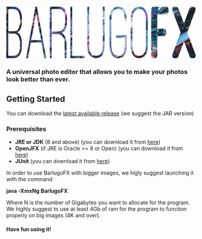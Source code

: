 
![Alt text](/res/img/logoText.png)


### A universal photo editor that allows you to make your photos look better than ever.

## Getting Started

You can download the [latest available release](https://github.com/Gobbees/BarlugoFX/releases) (we suggest the JAR version)

### Prerequisites
* **JRE or JDK** (8 and above) (you can download it from [here](https://www.oracle.com/technetwork/java/javase/downloads/jre8-downloads-2133155.html))
* **OpenJFX** (if JRE is Oracle >= 9 or Open)  (you can download it from [here](https://gluonhq.com/products/javafx/))
* **JUnit** (you can download it from [here](https://github.com/junit-team/junit5/releases/tag/r5.4.2))

In order to use BarlugoFX with bigger images, we higly suggest launching it with the command

**java -XmxNg BarlugoFX**

Where N is the number of Gigabytes you want to allocate for the program. We highly suggest to use at least 4Gb of ram for the program to function properly on big images (4K and over). 


#### Have fun using it!
